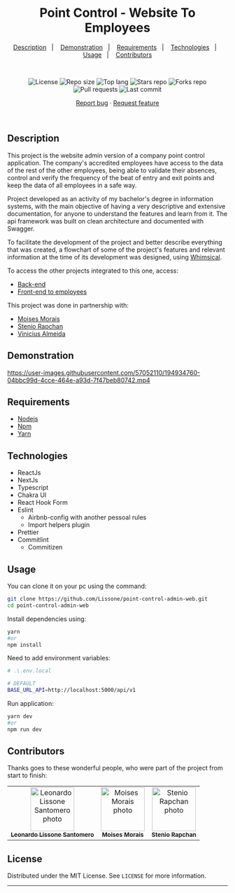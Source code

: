 <h1 align="center">
  Point Control - Website To Employees
</h1>

<p align="center">
  <a href="#description">Description</a>&nbsp;&nbsp;&nbsp;|&nbsp;&nbsp;&nbsp;
  <a href="#demonstration">Demonstration</a>&nbsp;&nbsp;&nbsp;|&nbsp;&nbsp;&nbsp;
  <a href="#requirements">Requirements</a>&nbsp;&nbsp;&nbsp;|&nbsp;&nbsp;&nbsp;
  <a href="#technologies">Technologies</a>&nbsp;&nbsp;&nbsp;|&nbsp;&nbsp;&nbsp;
  <a href="#usage">Usage</a>&nbsp;&nbsp;&nbsp;|&nbsp;&nbsp;&nbsp;
  <a href="#contributors">Contributors</a>
</p>
<br />
<p align="center">
  <img src="https://img.shields.io/static/v1?label=license&message=MIT" alt="License">
  <img src="https://img.shields.io/github/repo-size/Lissone/point-control-admin-web" alt="Repo size" />
  <img src="https://img.shields.io/github/languages/top/Lissone/point-control-admin-web" alt="Top lang" />
  <img src="https://img.shields.io/github/stars/Lissone/point-control-admin-web" alt="Stars repo" />
  <img src="https://img.shields.io/github/forks/Lissone/point-control-admin-web" alt="Forks repo" />
  <img src="https://img.shields.io/github/issues-pr/Lissone/point-control-admin-web" alt="Pull requests" >
  <img src="https://img.shields.io/github/last-commit/Lissone/point-control-admin-web" alt="Last commit" />
</p>

<p align="center">
  <a href="https://github.com/Lissone/point-control-admin-web/issues">Report bug</a>
  ·
  <a href="https://github.com/Lissone/point-control-admin-web/issues">Request feature</a>
</p>

<br />

## Description

This project is the website admin version of a company point control application. The company's accredited employees have access to the data of the rest of the other employees, being able to validate their absences, control and verify the frequency of the beat of entry and exit points and keep the data of all employees in a safe way.

Project developed as an activity of my bachelor's degree in information systems, with the main objective of having a very descriptive and extensive documentation, for anyone to understand the features and learn from it. The api framework was built on clean architecture and documented with Swagger.

To facilitate the development of the project and better describe everything that was created, a flowchart of some of the project's features and relevant information at the time of its development was designed, using <a href="https://whimsical.com/pointcontrol-5dryUV3teiRwy1rPzH3ekK" target="_blank">Whimsical</a>.

To access the other projects integrated to this one, access:

- <a href="https://github.com/Lissone/point-control-api" target="_blank">Back-end</a>
- <a href="https://github.com/almeidavini/point-control" target="_blank">Front-end to employees</a>

This project was done in partnership with:

- <a href="https://github.com/MikaMorais" target="_blank">Moises Morais</a>
- <a href="https://github.com/steniodr" target="_blank">Stenio Rapchan</a>
- <a href="https://github.com/almeidavini" target="_blank">Vinicius Almeida</a>

## Demonstration

https://user-images.githubusercontent.com/57052110/194934760-04bbc99d-4cce-464e-a93d-7f47beb80742.mp4

## Requirements

- [Nodejs](https://nodejs.org/en/)
- [Npm](https://www.npmjs.com/)
- [Yarn](https://yarnpkg.com/)

## Technologies

- ReactJs
- NextJs
- Typescript
- Chakra UI
- React Hook Form
- Eslint
  - Airbnb-config with another pessoal rules
  - Import helpers plugin
- Prettier
- Commitlint
  - Commitizen

## Usage

You can clone it on your pc using the command:

```bash
git clone https://github.com/Lissone/point-control-admin-web.git
cd point-control-admin-web
```

Install dependencies using:

```bash
yarn
#or
npm install
```

Need to add environment variables:

```bash
# .\.env.local

# DEFAULT
BASE_URL_API=http://localhost:5000/api/v1
```

Run application:

```bash
yarn dev
#or
npm run dev
```

## Contributors

Thanks goes to these wonderful people, who were part of the project from start to finish:

<table>
  <tr>
    <td align="center">
      <a href="https://github.com/Lissone" target="_blank">
        <img src="https://github.com/Lissone.png" width="100px;" alt="Leonardo Lissone Santomero photo"/><br>
        <sub>
          <b>Leonardo Lissone Santomero</b>
        </sub>
      </a>
    </td>
    <td align="center">
      <a href="https://github.com/MikaMorais" target="_blank">
        <img src="https://github.com/MikaMorais.png" width="100px;" alt="Moises Morais photo"/><br>
        <sub>
          <b>Moises Morais</b>
        </sub>
      </a>
    </td>
    <td align="center">
      <a href="https://github.com/steniodr" target="_blank">
        <img src="https://github.com/steniodr.png" width="100px;" alt="Stenio Rapchan photo"/><br>
        <sub>
          <b>Stenio Rapchan</b>
        </sub>
      </a>
    </td>
  </tr>
</table>

## License

Distributed under the MIT License. See `LICENSE` for more information.

<hr />
